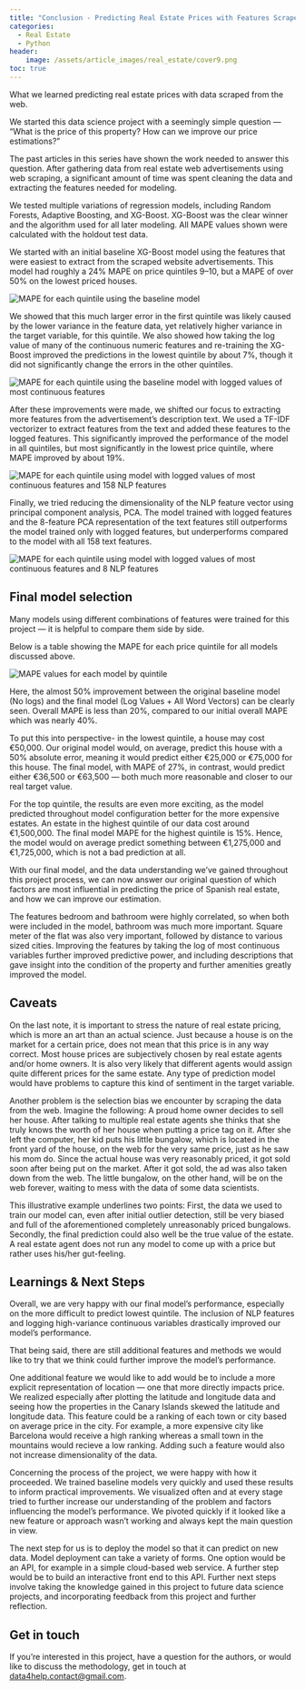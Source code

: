 ```yaml
---
title: "Conclusion - Predicting Real Estate Prices with Features Scraped from the Web"
categories:
  - Real Estate
  - Python
header:
    image: /assets/article_images/real_estate/cover9.png
toc: true
---
```


What we learned predicting real estate prices with data scraped from the web.

We started this data science project with a seemingly simple question — “What is the price of this property? How can we improve our price estimations?”

The past articles in this series have shown the work needed to answer this question. After gathering data from real estate web advertisements using web scraping, a significant amount of time was spent cleaning the data and extracting the features needed for modeling.

We tested multiple variations of regression models, including Random Forests, Adaptive Boosting, and XG-Boost. XG-Boost was the clear winner and the algorithm used for all later modeling. All MAPE values shown were calculated with the holdout test data.

We started with an initial baseline XG-Boost model using the features that were easiest to extract from the scraped website advertisements. This model had roughly a 24% MAPE on price quintiles 9–10, but a MAPE of over 50% on the lowest priced houses.

![MAPE for each quintile using the baseline model](/assets/post_images/real_estate/picture9_1.png)

We showed that this much larger error in the first quintile was likely caused by the lower variance in the feature data, yet relatively higher variance in the target variable, for this quintile. We also showed how taking the log value of many of the continuous numeric features and re-training the XG-Boost improved the predictions in the lowest quintile by about 7%, though it did not significantly change the errors in the other quintiles.

![MAPE for each quintile using the baseline model with logged values of most continuous features](/assets/post_images/real_estate/picture9_2.png)

After these improvements were made, we shifted our focus to extracting more features from the advertisement’s description text. We used a TF-IDF vectorizer to extract features from the text and added these features to the logged features. This significantly improved the performance of the model in all quintiles, but most significantly in the lowest price quintile, where MAPE improved by about 19%.

![MAPE for each quintile using model with logged values of most continuous features and 158 NLP features](/assets/post_images/real_estate/picture9_3.png)

Finally, we tried reducing the dimensionality of the NLP feature vector using principal component analysis, PCA. The model trained with logged features and the 8-feature PCA representation of the text features still outperforms the model trained only with logged features, but underperforms compared to the model with all 158 text features.

![MAPE for each quintile using model with logged values of most continuous features and 8 NLP features](/assets/post_images/real_estate/picture9_4.png)

## Final model selection

Many models using different combinations of features were trained for this project — it is helpful to compare them side by side.

Below is a table showing the MAPE for each price quintile for all models discussed above.

![MAPE values for each model by quintile](/assets/post_images/real_estate/picture9_5.png)

Here, the almost 50% improvement between the original baseline model (No logs) and the final model (Log Values + All Word Vectors) can be clearly seen. Overall MAPE is less than 20%, compared to our initial overall MAPE which was nearly 40%.

To put this into perspective- in the lowest quintile, a house may cost €50,000. Our original model would, on average, predict this house with a 50% absolute error, meaning it would predict either €25,000 or €75,000 for this house. The final model, with MAPE of 27%, in contrast, would predict either €36,500 or €63,500 — both much more reasonable and closer to our real target value.

For the top quintile, the results are even more exciting, as the model predicted throughout model configuration better for the more expensive estates. An estate in the highest quintile of our data cost around €1,500,000. The final model MAPE for the highest quintile is 15%. Hence, the model would on average predict something between €1,275,000 and €1,725,000, which is not a bad prediction at all.

With our final model, and the data understanding we’ve gained throughout this project process, we can now answer our original question of which factors are most influential in predicting the price of Spanish real estate, and how we can improve our estimation.

The features bedroom and bathroom were highly correlated, so when both were included in the model, bathroom was much more important. Square meter of the flat was also very important, followed by distance to various sized cities. Improving the features by taking the log of most continuous variables further improved predictive power, and including descriptions that gave insight into the condition of the property and further amenities greatly improved the model.

## Caveats

On the last note, it is important to stress the nature of real estate pricing, which is more an art than an actual science. Just because a house is on the market for a certain price, does not mean that this price is in any way correct. Most house prices are subjectively chosen by real estate agents and/or home owners. It is also very likely that different agents would assign quite different prices for the same estate. Any type of prediction model would have problems to capture this kind of sentiment in the target variable.

Another problem is the selection bias we encounter by scraping the data from the web. Imagine the following: A proud home owner decides to sell her house. After talking to multiple real estate agents she thinks that she truly knows the worth of her house when putting a price tag on it. After she left the computer, her kid puts his little bungalow, which is located in the front yard of the house, on the web for the very same price, just as he saw his mom do. Since the actual house was very reasonably priced, it got sold soon after being put on the market. After it got sold, the ad was also taken down from the web. The little bungalow, on the other hand, will be on the web forever, waiting to mess with the data of some data scientists.

This illustrative example underlines two points: First, the data we used to train our model can, even after initial outlier detection, still be very biased and full of the aforementioned completely unreasonably priced bungalows. Secondly, the final prediction could also well be the true value of the estate. A real estate agent does not run any model to come up with a price but rather uses his/her gut-feeling.

## Learnings & Next Steps

Overall, we are very happy with our final model’s performance, especially on the more difficult to predict lowest quintile. The inclusion of NLP features and logging high-variance continuous variables drastically improved our model’s performance.

That being said, there are still additional features and methods we would like to try that we think could further improve the model’s performance.

One additional feature we would like to add would be to include a more explicit representation of location — one that more directly impacts price. We realized especially after plotting the latitude and longitude data and seeing how the properties in the Canary Islands skewed the latitude and longitude data. This feature could be a ranking of each town or city based on average price in the city. For example, a more expensive city like Barcelona would receive a high ranking whereas a small town in the mountains would recieve a low ranking. Adding such a feature would also not increase dimensionality of the data.

Concerning the process of the project, we were happy with how it proceeded. We trained baseline models very quickly and used these results to inform practical improvements. We visualized often and at every stage tried to further increase our understanding of the problem and factors influencing the model’s performance. We pivoted quickly if it looked like a new feature or approach wasn’t working and always kept the main question in view.

The next step for us is to deploy the model so that it can predict on new data. Model deployment can take a variety of forms. One option would be an API, for example in a simple cloud-based web service. A further step would be to build an interactive front end to this API. Further next steps involve taking the knowledge gained in this project to future data science projects, and incorporating feedback from this project and further reflection.

## Get in touch

If you’re interested in this project, have a question for the authors, or would like to discuss the methodology, get in touch at data4help.contact@gmail.com.